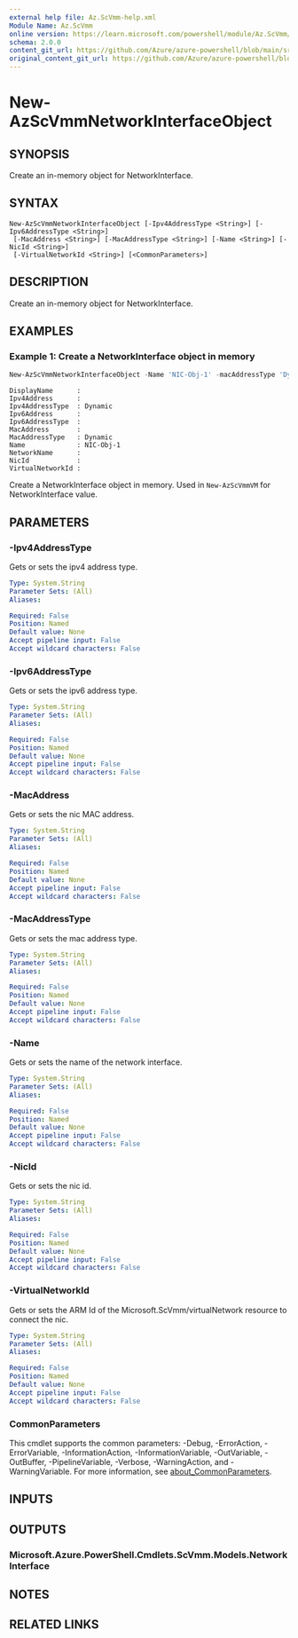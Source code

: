 ```yaml
---
external help file: Az.ScVmm-help.xml
Module Name: Az.ScVmm
online version: https://learn.microsoft.com/powershell/module/Az.ScVmm/new-azscvmmnetworkinterfaceobject
schema: 2.0.0
content_git_url: https://github.com/Azure/azure-powershell/blob/main/src/ScVmm/ScVmm/help/New-AzScVmmNetworkInterfaceObject.md
original_content_git_url: https://github.com/Azure/azure-powershell/blob/main/src/ScVmm/ScVmm/help/New-AzScVmmNetworkInterfaceObject.md
---
```


# New-AzScVmmNetworkInterfaceObject

## SYNOPSIS
Create an in-memory object for NetworkInterface.

## SYNTAX

```
New-AzScVmmNetworkInterfaceObject [-Ipv4AddressType <String>] [-Ipv6AddressType <String>]
 [-MacAddress <String>] [-MacAddressType <String>] [-Name <String>] [-NicId <String>]
 [-VirtualNetworkId <String>] [<CommonParameters>]
```

## DESCRIPTION
Create an in-memory object for NetworkInterface.

## EXAMPLES

### Example 1: Create a NetworkInterface object in memory
```powershell
New-AzScVmmNetworkInterfaceObject -Name 'NIC-Obj-1' -macAddressType 'Dynamic' -ipv4AddressType 'Dynamic'
```

```output
DisplayName      :
Ipv4Address      :
Ipv4AddressType  : Dynamic
Ipv6Address      :
Ipv6AddressType  :
MacAddress       :
MacAddressType   : Dynamic
Name             : NIC-Obj-1
NetworkName      :
NicId            :
VirtualNetworkId :
```

Create a NetworkInterface object in memory.
Used in `New-AzScVmmVM` for NetworkInterface value.

## PARAMETERS

### -Ipv4AddressType
Gets or sets the ipv4 address type.

```yaml
Type: System.String
Parameter Sets: (All)
Aliases:

Required: False
Position: Named
Default value: None
Accept pipeline input: False
Accept wildcard characters: False
```

### -Ipv6AddressType
Gets or sets the ipv6 address type.

```yaml
Type: System.String
Parameter Sets: (All)
Aliases:

Required: False
Position: Named
Default value: None
Accept pipeline input: False
Accept wildcard characters: False
```

### -MacAddress
Gets or sets the nic MAC address.

```yaml
Type: System.String
Parameter Sets: (All)
Aliases:

Required: False
Position: Named
Default value: None
Accept pipeline input: False
Accept wildcard characters: False
```

### -MacAddressType
Gets or sets the mac address type.

```yaml
Type: System.String
Parameter Sets: (All)
Aliases:

Required: False
Position: Named
Default value: None
Accept pipeline input: False
Accept wildcard characters: False
```

### -Name
Gets or sets the name of the network interface.

```yaml
Type: System.String
Parameter Sets: (All)
Aliases:

Required: False
Position: Named
Default value: None
Accept pipeline input: False
Accept wildcard characters: False
```

### -NicId
Gets or sets the nic id.

```yaml
Type: System.String
Parameter Sets: (All)
Aliases:

Required: False
Position: Named
Default value: None
Accept pipeline input: False
Accept wildcard characters: False
```

### -VirtualNetworkId
Gets or sets the ARM Id of the Microsoft.ScVmm/virtualNetwork resource to connect the nic.

```yaml
Type: System.String
Parameter Sets: (All)
Aliases:

Required: False
Position: Named
Default value: None
Accept pipeline input: False
Accept wildcard characters: False
```

### CommonParameters
This cmdlet supports the common parameters: -Debug, -ErrorAction, -ErrorVariable, -InformationAction, -InformationVariable, -OutVariable, -OutBuffer, -PipelineVariable, -Verbose, -WarningAction, and -WarningVariable. For more information, see [about_CommonParameters](http://go.microsoft.com/fwlink/?LinkID=113216).

## INPUTS

## OUTPUTS

### Microsoft.Azure.PowerShell.Cmdlets.ScVmm.Models.NetworkInterface

## NOTES

## RELATED LINKS
